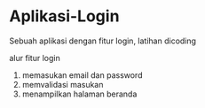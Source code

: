 # Aplikasi-Login
Sebuah aplikasi dengan fitur login, latihan dicoding

alur fitur login
1. memasukan email dan password
2. memvalidasi masukan
3. menampilkan halaman beranda
